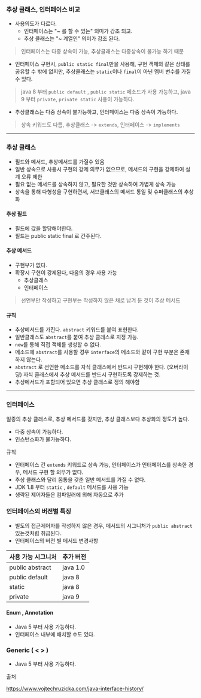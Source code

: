 ### 추상 클래스, 인터페이스 비교

- 사용의도가 다르다.
    - 인터페이스는 "~ 를 할 수 있는" 의미가 강조 되고.
    - 추상 클래스는 "~ 계열인" 의미가 강조 된다.
> 인터페이스는 다중 상속이 가능, 추상클래스는 다중상속이 불가능 하기 때문
- 인터페이스 구현시, ```public static final```만을 사용해, 구현 객체의 같은 상태를 공유할 수 밖에 없지만, 추상클래스는 ```static```이나 ```final```이 아닌 멤버 변수를 가질 수 있다.
> java 8 부터 `public default` , `public static` 메소드가 사용 가능하고, 
> java 9 부터 `private`, `private static` 사용이 가능하다.
- 추상클래스는 다중 상속이 불가능하고, 인터페이스는 다중 상속이 가능하다.
> 상속 키워드도 다름, 추상클래스 -> ```extends```,  인터페이스 -> ```implements```

----

### 추상 클래스
- 필드와 메서드, 추상메서드를 가질수 있음
- 일반 상속으로 사용시 구현의 강제 의무가 없으므로, 메서드의 구현을 강제하여 설계 오류 제한
- 필요 없는 메서드를 상속하지 않고, 필요한 것만 상속하여 가볍게 상속 가능
- 상속을 통해 다형성을 구현하면서, 서브클래스의 메서드 통일 및 슈퍼클래스의 추상화

#### 추상 필드
- 필드에 값을 할당해야한다.
- 필드는 public static final 로 간주된다.

#### 추상 메서드
- 구현부가 없다.
- 확장시 구현이 강제된다, 다음의 경우 사용 가능
    - 추상클래스
    - 인터페이스

> 선언부만 작성하고 구현부는 작성하지 않은 채로 남겨 둔 것이 추상 메서드

#### 규칙 
- 추상메서드를 가진다. `abstract` 키워드를 붙여 표현한다.
- 일반클래스도 `abstract`를 붙여 추상 클래스로 지정 가능.
- `new`를 통해 직접 객체를 생성할 수 없다.
- 메소드에 `abstract`를 사용할 경우 `interface`의 메소드와 같이 구현 부분은 존재 하지 않는다.
- `abstract` 로 선언한 메소드를 자식 클래스에서 반드시 구현해야 한다. (오버라이딩) 자식 클래스에서 추상 메서드를 반드시 구현하도록 강제하는 것.
- 추상메서드가 포함되어 있으면 추상 클래스로 정의 해야함

 
----

### 인터페이스
일종의 추상 클래스로, 추상 메서드를 갖지만, 추상 클래스보다 추상화의 정도가 높다.

- 다중 상속이 가능하다.
- 인스턴스화가 불가능하다.

규칙
- 인터페이스 간 `extends` 키워드로 상속 가능, 인터페이스가 인터페이스를 상속한 경우, 메서드 구현 할 의무가 없다.
- 추상 클래스와 달리 몸통을 갖춘 일반 메서드를 가질 수 없다.
- JDK 1.8 부터 `static` , `default` 메서드를 사용 가능
- 생략된 제어자들은 컴파일러에 의해 자동으로 추가

### 인터페이스의 버전별 특징
- 별도의 접근제어자를 작성하지 않은 경우, 메서드의 시그니처가 `public abstract` 있는것처럼 취급된다.
- 인터페이스의 버전 별 메서드 변경사항

| 사용 가능 시그니처      | 추가 버전    |
|-----------------|----------|
| public abstract | java 1.0 |
| public default  | java 8   |
| static   | java 8   |
| private  | java 9   |


#### Enum , Annotation
- Java 5 부터 사용 가능하다.
- 인터페이스 내부에 배치할 수도 있다.

### Generic ( < > )
- Java 5 부터 사용 가능하다.


출처

https://www.vojtechruzicka.com/java-interface-history/



